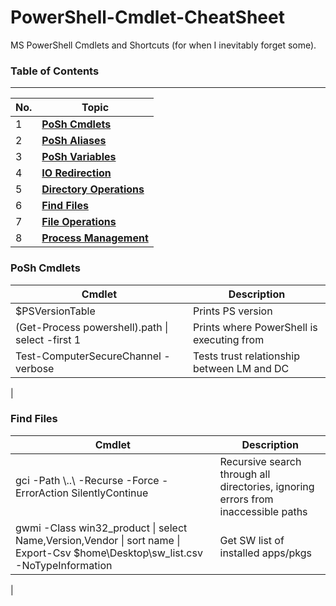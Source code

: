 # PowerShell-Cmdlet-CheatSheet
MS PowerShell Cmdlets and Shortcuts (for when I inevitably forget some).

### Table of Contents
---

| No. | Topic                                            |
|-----|--------------------------------------------------|
|  1  | [**PoSh Cmdlets**](#posh-cmdlets)              |
|  2  | [**PoSh Aliases**](#posh-aliases)            |
|  3  | [**PoSh Variables**](#posh-variables)            |
|  4  | [**IO Redirection**](#io-redirection)            |
|  5  | [**Directory Operations**](#directory-operations)|
|  6  | [**Find Files**](#find-files)                |
|  7  | [**File Operations**](#file-operations)          |
|  8  | [**Process Management**](#process-management)    |

### PoSh Cmdlets

| Cmdlet | Description                               |
|---------|---------------------------------------|
| $PSVersionTable | Prints PS version          |
| (Get-Process powershell).path \| select -first 1 | Prints where PowerShell is executing from       |
| Test-ComputerSecureChannel -verbose | Tests trust relationship between LM and DC |
|

### Find Files

| Cmdlet | Description                               |
|---------|---------------------------------------|
| gci -Path \\..\\<fileName> -Recurse -Force -ErrorAction SilentlyContinue | Recursive search through all directories, ignoring errors from inaccessible paths          |
| gwmi -Class win32_product \| select Name,Version,Vendor \| sort name \| Export-Csv $home\Desktop\sw_list.csv -NoTypeInformation | Get SW list of installed apps/pkgs          |
|
